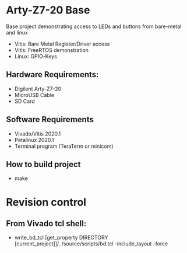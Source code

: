# Arty-Z7-20 Base
Base project demonstrating access to LEDs and buttons from bare-metal and linux
- Vitis: Bare Metal Register/Driver access
- Vitis: FreeRTOS demonstration
- Linux: GPIO-Keys

## Hardware Requirements:
- Digilent Arty-Z7-20
- MicroUSB Cable
- SD Card

## Software Requirements
- Vivado/Vitis 2020.1
- Petalinux 2020.1
- Terminal program (TeraTerm or minicom)

## How to build project
- make

# Revision control
## From Vivado tcl shell: 
- write_bd_tcl [get_property DIRECTORY [current_project]]/../source/scripts/bd.tcl -include_layout -force